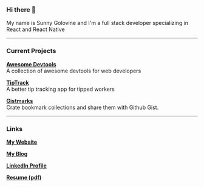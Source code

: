 ### Hi there 👋

My name is Sunny Golovine and I'm a full stack developer specializing in React and React Native

---

### Current Projects

<b><a href="https://awesomedevtools.com">Awesome Devtools</a></b>
<br>
A collection of awesome devtools for web developers

<b><a href="https://tiptrack.app">TipTrack</a></b>
<br>
A better tip tracking app for tipped workers

<b><a href="https://gistmarks.io">Gistmarks</a></b>
<br>
Crate bookmark collections and share them with Github Gist.

---

### Links

<b><a href="https://sunnygolovine.com">My Website</a></b>
<br>

<b><a href="https://sunnygolovine.com/blog">My Blog</a></b>
<br>

<b><a href="https://linkedin.com/in/SunnyGolovine">LinkedIn Profile</a></b>
<br>


<b><a href="https://sunnygolovine.com/doc/resume.pdf">Resume (pdf)</a></b>
<br>


